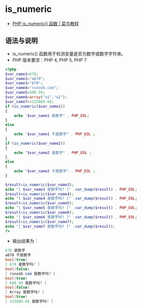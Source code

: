 # is_numeric

- [PHP is_numeric() 函数 | 菜鸟教程](http://www.runoob.com/php/php-is_numeric-function.html)

## 语法与说明

- is_numeric() 函数用于检测变量是否为数字或数字字符串。
- PHP 版本要求：PHP 4, PHP 5, PHP 7

```php
<?php
$var_name1=678;
$var_name2="a678";
$var_name3="678";
$var_name4="runoob.com";
$var_name5=698.99;
$var_name6=array("a1","a2");
$var_name7=+125689.66;
if (is_numeric($var_name1))
{
    echo "$var_name1 是数字" . PHP_EOL;
}
else
{
    echo "$var_name1 不是数字" . PHP_EOL ;
}
if (is_numeric($var_name2))
{
    echo "$var_name2 是数字" . PHP_EOL ;
}
else
{
    echo "$var_name2 不是数字" . PHP_EOL ;
}

$result=is_numeric($var_name3);
echo "[ $var_name3 是数字吗? ]" .var_dump($result) . PHP_EOL;
$result=is_numeric($var_name4);
echo "[ $var_name4 是数字吗? ]" .var_dump($result) . PHP_EOL;
$result=is_numeric($var_name5);
echo "[ $var_name5 是数字吗? ]" .var_dump($result) . PHP_EOL;
$result=is_numeric($var_name6);
echo "[ $var_name6 是数字吗? ]" .var_dump($result) . PHP_EOL;
$result=is_numeric($var_name7);
echo "[ $var_name7 是数字吗? ]" .var_dump($result);
?>
```

- 输出结果为：

```c#
678 是数字
a678 不是数字
bool(true)
[ 678 是数字吗? ]
bool(false)
[ runoob.com 是数字吗? ]
bool(true)
[ 698.99 是数字吗? ]
bool(false)
[ Array 是数字吗? ]
bool(true)
[ 125689.66 是数字吗? ]
```
